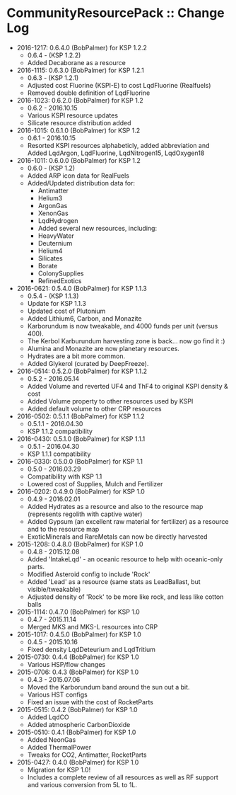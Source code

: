 # CommunityResourcePack :: Change Log

* 2016-1217: 0.6.4.0 (BobPalmer) for KSP 1.2.2
	+ 0.6.4 - (KSP 1.2.2)
	+ Added Decaborane as a resource
* 2016-1115: 0.6.3.0 (BobPalmer) for KSP 1.2.1
	+ 0.6.3 - (KSP 1.2.1)
	+ Adjusted cost Fluorine  (KSPI-E) to cost LqdFluorine (Realfuels)
	+ Removed double definition of LqdFluorine
* 2016-1023: 0.6.2.0 (BobPalmer) for KSP 1.2
	+ 0.6.2 - 2016.10.15
	+ Various KSPI resource updates
	+ Silicate resource distribution added
* 2016-1015: 0.6.1.0 (BobPalmer) for KSP 1.2
	+ 0.6.1 - 2016.10.15
	+ Resorted KSPI resources alphabeticly, added abbreviation and Added LqdArgon, LqdFluorine, LqdNitrogen15, LqdOxygen18
* 2016-1011: 0.6.0.0 (BobPalmer) for KSP 1.2
	+ 0.6.0 - (KSP 1.2)
	+ Added ARP icon data for RealFuels
	+ Added/Updated distribution data for:
		- Antimatter
		- Helium3
		- ArgonGas
		- XenonGas
		- LqdHydrogen
		- Added several new resources, including:
		- HeavyWater
		- Deuternium
		- Helium4
		- Silicates
		- Borate
		- ColonySupplies
		- RefinedExotics
* 2016-0621: 0.5.4.0 (BobPalmer) for KSP 1.1.3
	+ 0.5.4 - (KSP 1.1.3)
	+ Update for KSP 1.1.3
	+ Updated cost of Plutonium
	+ Added Lithium6, Carbon, and Monazite
	+ Karborundum is now tweakable, and 4000 funds per unit (versus 400).
	+ The Kerbol Karburundum harvesting zone is back... now go find it :)
	+ Alumina and Monazite are now planetary resources.
	+ Hydrates are a bit more common.
	+ Added Glykerol (curated by DeepFreeze).
* 2016-0514: 0.5.2.0 (BobPalmer) for KSP 1.1.2
	+ 0.5.2 - 2016.05.14
	+ Added Volume and reverted UF4 and ThF4 to original KSPI density & cost
	+ Added Volume property to other resources used by KSPI
	+ Added default volume to other CRP resources
* 2016-0502: 0.5.1.1 (BobPalmer) for KSP 1.1.2
	+ 0.5.1.1 - 2016.04.30
	+ KSP 1.1.2 compatibility
* 2016-0430: 0.5.1.0 (BobPalmer) for KSP 1.1.1
	+ 0.5.1 - 2016.04.30
	+ KSP 1.1.1 compatibility
* 2016-0330: 0.5.0.0 (BobPalmer) for KSP 1.1
	+ 0.5.0 - 2016.03.29
	+ Compatibility with KSP 1.1
	+ Lowered cost of Supplies, Mulch and Fertilizer
* 2016-0202: 0.4.9.0 (BobPalmer) for KSP 1.0
	+ 0.4.9 - 2016.02.01
	+ Added Hydrates as a resource and also to the resource map (represents regolith with captive water)
	+ Added Gypsum (an excellent raw material for fertilizer) as a resource and to the resource map
	+ ExoticMinerals and RareMetals can now be directly harvested
* 2015-1208: 0.4.8.0 (BobPalmer) for KSP 1.0
	+ 0.4.8 - 2015.12.08
	+ Added 'IntakeLqd' - an oceanic resource to help with oceanic-only parts.
	+ Modified Asteroid config to include 'Rock'
	+ Added 'Lead' as a resource (same stats as LeadBallast, but visible/tweakable)
	+ Adjusted density of 'Rock' to be more like rock, and less like cotton balls
* 2015-1114: 0.4.7.0 (BobPalmer) for KSP 1.0
	+ 0.4.7 - 2015.11.14
	+ Merged MKS and MKS-L resources into CRP
* 2015-1017: 0.4.5.0 (BobPalmer) for KSP 1.0
	+ 0.4.5 - 2015.10.16
	+ Fixed density LqdDeteurium and LqdTritium
* 2015-0730: 0.4.4 (BobPalmer) for KSP 1.0
	+ Various HSP/flow changes
* 2015-0706: 0.4.3 (BobPalmer) for KSP 1.0
	+ 0.4.3 - 2015.07.06
	+ Moved the Karborundum band around the sun out a bit.
	+ Various HST configs
	+ Fixed an issue with the cost of RocketParts
* 2015-0515: 0.4.2 (BobPalmer) for KSP 1.0
	+ Added LqdCO
	+ Added atmospheric CarbonDioxide
* 2015-0510: 0.4.1 (BobPalmer) for KSP 1.0
	+ Added NeonGas
	+ Added ThermalPower
	+ Tweaks for CO2, Antimatter, RocketParts
* 2015-0427: 0.4.0 (BobPalmer) for KSP 1.0
	+ Migration for KSP 1.0!
	+ Includes a complete review of all resources as well as RF support and various conversion from 5L to 1L.
